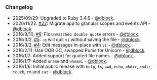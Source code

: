 ### Changelog

* 2025/09/29: Upgraded to Ruby 3.4.6 - [@dblock](https://github.com/dblock).
* 2020/11/22. [#22](https://github.com/slack-ruby/slack-shellbot/pull/22): Migrate app to granular scopes and events API - [@dblock](https://github.com/dblock).
* 2018/9/10, [#6](https://github.com/slack-ruby/slack-shellbot/issues/6): Fix `Unmatched double quote` errors - [@dblock](https://github.com/dblock).
* 2016/3/2, [#5](https://github.com/slack-ruby/slack-shellbot/issues/5): `:q` will quit `vi` without saving the file - [@dblock](https://github.com/dblock).
* 2016/3/2, [#4](https://github.com/slack-ruby/slack-shellbot/issues/4): Edit messages in-place with `vi` - [@dblock](https://github.com/dblock).
* 2016/2/11: Use OOB GC, swapped Puma for Unicorn - [@dblock](https://github.com/dblock).
* 2016/1/7: Added support for quoted file names - [@dblock](https://github.com/dblock).
* 2016/1/7: Added `uname` and `whoami` - [@dblock](https://github.com/dblock).
* 2016/1/6: Initial public release with `help`, `ls`, `pwd`, `echo`, `mkdir`, `rmdir`, `touch`, `rm` and `cat` - [@dblock](https://github.com/dblock).
